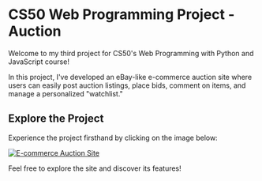 # CS50 Web Programming Project - Auction

Welcome to my third project for CS50's Web Programming with Python and JavaScript course!

In this project, I've developed an eBay-like e-commerce auction site where users can easily post auction listings, place bids, comment on items, and manage a personalized "watchlist."

## Explore the Project

Experience the project firsthand by clicking on the image below:

[![E-commerce Auction Site](https://blogger.googleusercontent.com/img/b/R29vZ2xl/AVvXsEjfizKEHQ_epoYeuSPZYIAqR1-78em8y0tdv5fx-qS4bL8AmhcGv7KDSaQQH42_sBEYQ7RiSd6x1mehfBzuOertWN7ssYyr8_MFUg_cgE98dGwlz-pPBx-48kYAX2GwoNE43ml1HVyvCVrMuF_pufSkw-s9euu1B0bifSBNljrsq5AXyGtXHKJOMBFEYKw/s1366/Commerce.png)](https://thechamkhi3.pythonanywhere.com)

Feel free to explore the site and discover its features!
